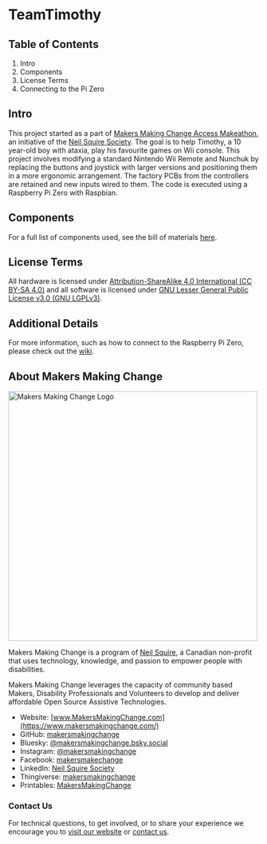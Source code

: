 # TeamTimothy
## Table of Contents
1. Intro
2. Components
3. License Terms
4. Connecting to the Pi Zero

## Intro
This project started as a part of [Makers Making Change Access Makeathon](http://www.makersmakingchange.com/accessmakeathonsummary/), an initiative of the [Neil Squire Society](http://www.neilsquire.ca).
The goal is to help Timothy, a 10 year-old boy with ataxia, play his favourite games on Wii console. This project involves modifying a standard Nintendo Wii Remote and Nunchuk by replacing the buttons and joystick with larger versions and positioning them in a more ergonomic arrangement. The factory PCBs from the controllers are retained and new inputs wired to them. The code is executed using a Raspberry Pi Zero with Raspbian. 

## Components
For a full list of components used, see the bill of materials [here](BOM.md).

## License Terms
All hardware is licensed under [Attribution-ShareAlike 4.0 International (CC BY-SA 4.0)](https://creativecommons.org/licenses/by-sa/4.0/) and all software is licensed under [GNU Lesser General Public License v3.0 (GNU LGPLv3)](https://choosealicense.com/licenses/lgpl-3.0/).

## Additional Details
For more information, such as how to connect to the Raspberry Pi Zero, please check out the [wiki](https://github.com/xquared-design/TeamTimothy/wiki).

<!-- ABOUT MMC START -->
## About Makers Making Change
[<img src="https://raw.githubusercontent.com/makersmakingchange/makersmakingchange/main/img/mmc_logo.svg" width="500" alt="Makers Making Change Logo">](https://www.makersmakingchange.com/)

Makers Making Change is a program of [Neil Squire](https://www.neilsquire.ca/), a Canadian non-profit that uses technology, knowledge, and passion to empower people with disabilities.

Makers Making Change leverages the capacity of community based Makers, Disability Professionals and Volunteers to develop and deliver affordable Open Source Assistive Technologies.

 - Website: [www.MakersMakingChange.com](https://www.makersmakingchange.com/)
 - GitHub: [makersmakingchange](https://github.com/makersmakingchange)
 - Bluesky: [@makersmakingchange.bsky.social](https://bsky.app/profile/makersmakingchange.bsky.social)
 - Instagram: [@makersmakingchange](https://www.instagram.com/makersmakingchange)
 - Facebook: [makersmakechange](https://www.facebook.com/makersmakechange)
 - LinkedIn: [Neil Squire Society](https://www.linkedin.com/company/neil-squire-society/)
 - Thingiverse: [makersmakingchange](https://www.thingiverse.com/makersmakingchange/about)
 - Printables: [MakersMakingChange](https://www.printables.com/@MakersMakingChange)

### Contact Us
For technical questions, to get involved, or to share your experience we encourage you to [visit our website](https://www.makersmakingchange.com/) or [contact us](https://www.makersmakingchange.com/s/contact).
<!-- ABOUT MMC END -->
